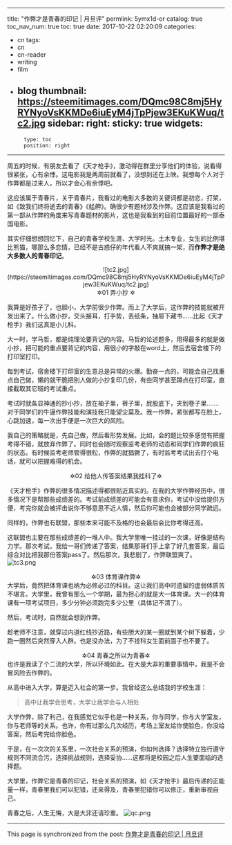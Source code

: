 
---
title: "作弊才是青春的印记 | 月旦评"
permlink: 5ymx1d-or
catalog: true
toc_nav_num: true
toc: true
date: 2017-10-22 02:20:09
categories:
- cn
tags:
- cn
- cn-reader
- writing
- film
- blog
thumbnail: https://steemitimages.com/DQmc98C8mj5HyRYNyoVsKKMDe6iuEyM4jTpPjew3EKuKWuq/tc2.jpg
sidebar:
    right:
        sticky: true
widgets:
    -
        type: toc
        position: right
---


周五的时候，有朋友去看了《天才枪手》，激动得在群里分享他们的体验，说看得很紧张，心有余悸。这电影我是两周前就看了，没想到还在上映。我想每个人对于作弊都是过来人，所以才会心有余悸吧。

这应该属于青春片，关于青春片，我看过的电影大多数的关键词都是初恋，打架，如《致我们终将逝去的青春》《艋舺》。确很少有题材涉及作弊。这应该是我看过的第一部从作弊的角度来写青春题材的影片，这也是我看到的目前位置最好的一部泰国电影。

其实仔细想想回忆下，自己的青春学校生涯、大学时光。土木专业，女生的比例堪比熊猫，哪那么多恋情，已经不是古惑仔的年代看人不爽就搞一架，而**作弊才是绝大多数人的青春印记**。
<center>![tc2.jpg](https://steemitimages.com/DQmc98C8mj5HyRYNyoVsKKMDe6iuEyM4jTpPjew3EKuKWuq/tc2.jpg)</center>

<center>✲01 弄小抄 ✲</center>

我算是好孩子了，也胆小，大学前很少作弊。而上了大学后，这作弊的技能就被开发出来了。什么做小抄，交头接耳，打手势，丢纸条，抽屉下藏书......比起《天才枪手》我们这真是小儿科。

大一时，学马哲，都是纯理论要背记的内容。马哲的论述题多，用得最多的就是做小抄，把可能的重点要背记的内容，用很小的字敲在word上，然后去宿舍楼下的打印室打印。

每到考试，宿舍楼下打印室的生意总是异常的火爆。勤奋一点的，可能会自己找重点自己做，懒的就干脆把别人做的小抄复印几份，有些同学甚至蹲点在打印室，直接截取其它班的考试重点。

考试时就各显神通的抄小抄，放在袖子里，裤子里，屁股底下，夹到卷子里.......对于同学们的牛逼作弊技能和演技我只能望尘莫及。我一作弊，紧张都写在脸上，心跳加速，每一次出手便是一次巨大的风险。

我自己的策略就是，先自己做，然后看形势发展。比如，会的题比较多感觉有把握考得不错，就放弃作弊了。同时也会随时观察监考老师的动态和同学们作弊的疯狂的状态。有时候监考老师管得很松，作弊的就猖獗了，有时监考考试出去打个电话，就可以把握难得的机会。

<center>✲02 给他人传答案结果我挂科了✲</center>

《天才枪手》作弊的很多情况描述得都很贴近真实的。在我的大学作弊经历中，很多情况下是帮那些成绩差的。考试前成绩差的可能会有意求你，考试中没给提供方便，考完你就会被抨击说你不够意思不近人情，然后你可能也会被部分同学疏远。

同样的，作弊也有联盟，那些本来可能不及格的也会最后会比你考得还高。

这联盟也主要在那些成绩差的一堆人中。我大学里唯一挂过的一次课，好像是结构力学。那次考试，我给一哥们传递了答案，结果那哥们手上拿了好几套答案，最后综合对比把我那份答案pass了。然后那次，我悲剧了，作弊联盟爽了。
![tc3.png](https://steemitimages.com/DQmYWdLjrtHdcuehCHC4iB6t6BQ2Rudu1JdUea7Zv5BpADM/tc3.png)

<center>✲03 体育课作弊✲</center>
大学后，竟然把体育课也纳为必修必过的科目。这让我们高中时遗留的虚弱体质苦不堪言。大学里，我曾有那么一个学期，最为担心的就是大一体育课。大一的体育课有一项考试项目，多少分钟必须跑完多少公里（具体记不清了）。

然后，考试时，自然就会想到作弊。

趁老师不注意，就穿过内道红线抄近路，有些胆大的某一圈就到某个树下躲着，少跑一圈然后突然穿入人群。也是没办法，为了不挂科女生面前面子也不要了。

<center>✲04 青春之所以为青春✲</center>
也许是我读了个二流的大学，所以环境如此。在大是大非的重要事情中，我是不会冒风险去作弊的。

从高中进入大学，算是迈入社会的第一步。我曾经这么总结我的学校生涯：
>高中让我学会思考，大学让我学会与人相处

大学作弊，除了利己，在我感觉它似乎也是一种关系，你与同学，你与大学室友，你与老师等的关系。也许，你有过那么几次经历，考场上室友给你使脸色，你没给答案，然后考完给你脸色。

于是，在一次次的关系里，一次社会关系的预演，你如何选择？选择特立独行遵守规则不同流合污，选择挑战规则，选择妥协......这都将是校园之后人生要面临的选择题。

大学里，作弊它是青春的印记，社会关系的预演，如《天才抢手》最后传递的正能量一样，青春里我们可以犯错，还来得及，青春里犯错你可以修正，重新审视自己。

青春之后，人生无悔，大是大非还请珍重。
![qc.png](https://steemitimages.com/DQmddmw97rZCFT35rdrGjULCCZJpaPnK4trTFvB9JZ1BZgD/qc.png)

- - -

This page is synchronized from the post: [作弊才是青春的印记 | 月旦评](https://steemit.com/@yellowbird/5ymx1d-or)
